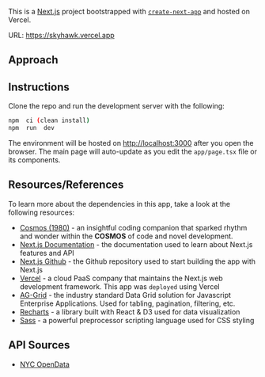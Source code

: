 This is a [Next.js](https://nextjs.org/) project bootstrapped with [`create-next-app`](https://github.com/vercel/next.js/tree/canary/packages/create-next-app) and hosted on Vercel.

URL: https://skyhawk.vercel.app

## Approach

## Instructions
Clone the repo and run the development server with the following:
```bash
npm  ci (clean install)
npm  run  dev
```
The environment will be hosted on [http://localhost:3000](http://localhost:3000) after you open the browser. The main page will auto-update as you edit the `app/page.tsx` file or its components.

## Resources/References
To learn more about the dependencies in this app, take a look at the following resources:
-  [Cosmos (1980)](https://archive.org/details/CosmosAPersonalVoyage) - an insightful coding companion that sparked rhythm and wonder within the **COSMOS** of code and novel development.
-  [Next.js Documentation](https://nextjs.org/docs) - the documentation used to learn about Next.js features and API
-  [Next.js Github](https://github.com/vercel/next.js/) - the Github repository used to start building the app with Next.js
-  [Vercel](https://vercel.com/home) - a cloud PaaS company that maintains the Next.js web development framework. This app was `deployed` using Vercel
-  [AG-Grid](https://www.ag-grid.com/react-data-grid/) - the industry standard Data Grid solution for Javascript Enterprise Applications. Used for tabling, pagination, filtering, etc.
-  [Recharts](https://recharts.org/en-US) - a library built with React & D3 used for data visualization
-  [Sass](https://sass-lang.com/) - a powerful preprocessor scripting language used for CSS styling
<!-- https://testing-library.com/docs/ for Testing -->
<!-- - []() -->

## API Sources
-  [NYC OpenData](https://dev.socrata.com/foundry/data.cityofnewyork.us/tjus-cn27)